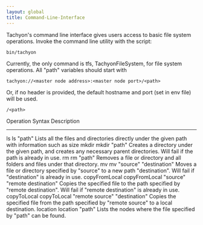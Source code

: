 ```yaml
---
layout: global
title: Command-Line-Interface
---
```


Tachyon's command line interface gives users access to basic file system
operations. Invoke the command line utility with the script:

    bin/tachyon

Currently, the only command is tfs, TachyonFileSystem, for file system
operations. All "path" variables should start with

    tachyon://<master node address>:<master node port>/<path>

Or, if no header is provided, the default hostname and port (set in env
file) will be used.

    /<path>

  Operation       Syntax                                        Description
  --------------- --------------------------------------------- ----------------------------------------------------------------------------------------------------------------------------------
  ls              ls "path"                                     Lists all the files and directories directly under the given path with information such as size
  mkdir           mkdir "path"                                  Creates a directory under the given path, and creates any necessary parent directories. Will fail if the path is already in use.
  rm              rm "path"                                     Removes a file or directory and all folders and files under that directory.
  mv              mv "source" "destination"                     Moves a file or directory specified by "source" to a new path "destination". Will fail if "destination" is already in use.
  copyFromLocal   copyFromLocal "source" "remote destination"   Copies the specified file to the path specified by "remote destination". Will fail if "remote destination" is already in use.
  copyToLocal     copyToLocal "remote source" "destination"     Copies the specified file from the path specified by "remote source" to a local destination.
  location        location "path"                               Lists the nodes where the file specified by "path" can be found.



